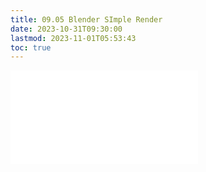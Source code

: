 ```yaml
---
title: 09.05 Blender SImple Render
date: 2023-10-31T09:30:00
lastmod: 2023-11-01T05:53:43
toc: true
---
```


![Link to included file content](../../../../3d-modeling/blender/blender-simple-render.md)
